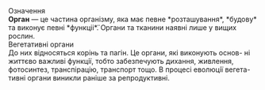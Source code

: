 <div class="eoz-wrap">
<span class="eoz">Означення</span>
<div class="eoz-text">
<b>Орган</b> — це частина органiзму, яка має певне *розташування*, 
*будову* та виконує певнi *функцiі*̈. Органи та тканини наявнi лише у вищих рослин.
</div>
</div>

<div class="ebio-wrap">
<span class="ebio">Вегетативнi органи</span>
<div class="ebio-text">
До них вiдносяться корiнь та пагiн. Це органи, якi виконують основ- нi життєво важливi функцiї, тобто забезпечують дихання, живлення, фотосинтез, транспiрацiю, транспорт тощо. В процесi еволюцiї вегета- тивнi органи виникли ранiше за репродуктивнi.
</div>
</div>
